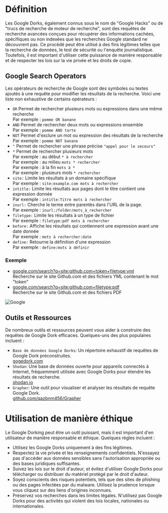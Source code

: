 # Définition

Les Google Dorks, également connus sous le nom de "Google Hacks" ou de "trucs de recherche de moteur de recherche", sont des requêtes de recherche avancées conçues pour récupérer des informations cachées, spécifiques ou non indexées que les recherches Google standard ne découvrent pas. Ce procédé peut être utilisé à des fins légitimes telles que la recherche de données, le test de sécurité ou l'enquête journalistique. Toutefois, il est important d'utiliser cette puissance de manière responsable et de respecter les lois sur la vie privée et les droits de copie.

## Google Search Operators

Les opérateurs de recherche de Google sont des symboles ou textes ajoutés à une requête pour modifier les résultats de la recherche. Voici une liste non exhaustive de certains opérateurs :

- `OR` Permet de rechercher plusieurs mots ou expressions dans une même recherche  
Par exemple : `pomme OR banane`
- `AND` Permet de rechercher deux mots ou expressions ensemble  
Par exemple : `pomme AND tarte`
- `NOT` Permet d'exclure un mot ou expression des résultats de la recherche  
Par exemple : `pomme NOT banane`
- `"` Permet de rechercher une phrase précise `"appel pour le secours"`
- `*` Permet de rechercher plusieurs mots  
Par exemple : au début `* à rechercher`  
Par exemple : au milieu `mots * rechercher`  
Par exemple : à la fin `mots à *`  
Par exemple : plusieurs mots `* rechercher`
- `site:` Limite les résultats à un domaine spécifique  
Par exemple : `site:example.com mots à rechercher`
- `intitle:` Limite les résultats aux pages dont le titre contient une expression donnée  
Par exemple : `intitle:Titre mots à rechercher`
- `inurl:` Cherche le terme entre parentès dans l'URL de la page.  
Par exemple : `inurl:/folder/mots_à_rechercher`
- `filetype:` Limite les résultats à un type de fichier  
Par exemple : `filetype:pdf mots à rechercher`
- `before:` Affiche les résultats qui contiennent une expression avant une date donnée  
Par exemple : `mots à rechercher:date`
- `define:` Retourne la définition d'une expression  
Par exemple : `define:mots à définir`

### Exemple
- [google.com/search?q=site:github.com+token+filetype:yml](https://www.google.com/search?q=site:github.com+token+filetype:pdf)  
Recherche sur le site Github.com et des fichiers YML contenant le mot "token"
- [google.com/search?q=site:github.com+filetype:pdf](https://www.google.com/search?q=site:github.com+filetype:pdf)  
Recherche sur le site Github.com et des fichiers PDF

![Google](https://github.com/Altherneum/.github/assets/84735589/db1f3fc2-71a1-4bc3-b31a-7fb409faf1d6)

## Outils et Ressources

De nombreux outils et ressources peuvent vous aider à construire des requêtes de Google Dork efficaces. Quelques-uns des plus populaires incluent :

- `Base de données Google Dorks`: Un répertoire exhaustif de requêtes de Google Dork préconstruites.  
[gogedork.com](https://www.gogedork.com/)
- `Shodan`: Une base de données ouverte pour appareils connectés à Internet, fréquemment utilisée avec Google Dorks pour étendre les résultats de recherche.  
[shodan.io](https://www.shodan.io/)
- `Grapher`: Une outil pour visualiser et analyser les résultats de requête Google Dork.  
[github.com/qazbnm456/Grapher](https://github.com/qazbnm456/Grapher)

# Utilisation de manière éthique

Le Google Dorking peut être un outil puissant, mais il est important d'en utilisateur de manière responsable et éthique. Quelques règles incluent :

- Utilisez les Google Dorks uniquement à des fins légitimes.
- Respectez la vie privée et les renseignements confidentiels. N'essayez pas d'accéder aux données sensibles sans l'autorisation appropriée ou des bases juridiques suffisantes.
- Suivez les lois sur le droit d'auteur, et évitez d'utiliser Google Dorks pour télécharger ou distribuer du matériel protégé par le droit d'auteur.
- Soyez conscients des risques potentiels, tels que des sites de phishing ou des pages infectées par du malware. Utilisez la prudence lorsque vous cliquez sur des liens d'origines inconnues.
- Préservez vos recherches dans les limites légales. N'utilisez pas Google Dorks pour des activités qui violent des lois locales, nationales ou internationales.
